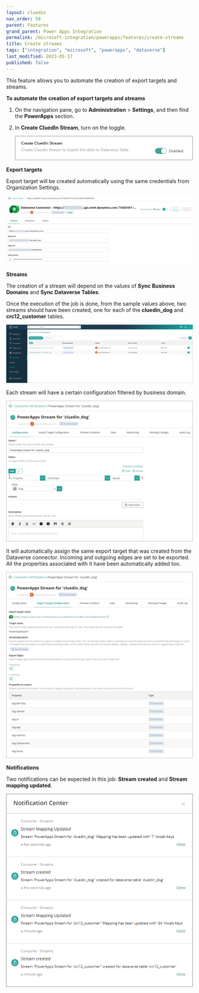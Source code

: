 ```yaml
---
layout: cluedin
nav_order: 50
parent: Features
grand_parent: Power Apps Integration
permalink: /microsoft-integration/powerapps/features/create-streams
title: Create streams
tags: ["integration", "microsoft", "powerapps", "dataverse"]
last_modified: 2023-05-17
published: false
---
```


This feature allows you to automate the creation of export targets and streams.

**To automate the creation of export targets and streams**

1. On the navigation pane, go to **Administration** > **Settings**, and then find the **PowerApps** section.

1. In **Create CluedIn Stream**, turn on the toggle.

    ![Create CluedIn Streams](../images/create-stream-setting.png)

**Export targets**

Export target will be created automatically using the same credentials from Organization Settings.

![CluedIn Export Target](../images/create-export-target.png)

**Streams**

The creation of a stream will depend on the values of **Sync Business Domains** and **Sync Dataverse Tables**.

Once the execution of the job is done, from the sample values above, two streams should have been created, one for each of the **cluedin_dog** and **crc12_customer** tables.

![CluedIn Streams](../images/cluedin-stream.png)

Each stream will have a certain configuration filtered by business domain.

![CluedIn Stream Configuration](../images/cluedin-stream-configuration.png)

It will automatically assign the same export target that was created from the Dataverse connector. Incoming and outgoing edges are set to be exported. All the properties associated with it have been automatically added too.

![CluedIn Stream Export Target Configuration](../images/cluedin-stream-export-target-configuration.png)

**Notifications**

Two notifications can be expected in this job: **Stream created** and **Stream mapping updated**.

![CluedIn Streams Notifications](../images/cluedin-stream-notification.png)